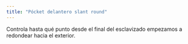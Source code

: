 ```yaml
---
title: "Pócket delantero slant round"
---
```


Controla hasta qué punto desde el final del esclavizado empezamos a redondear hacia el exterior.




